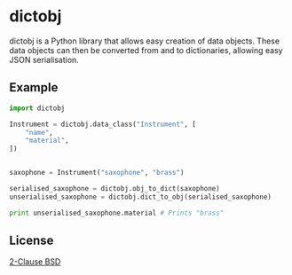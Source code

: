 # dictobj

dictobj is a Python library that allows easy creation of data objects.
These data objects can then be converted from and to dictionaries,
allowing easy JSON serialisation.

## Example

```python
import dictobj

Instrument = dictobj.data_class("Instrument", [
    "name",
    "material",
])


saxophone = Instrument("saxophone", "brass")

serialised_saxophone = dictobj.obj_to_dict(saxophone)
unserialised_saxophone = dictobj.dict_to_obj(serialised_saxophone)

print unserialised_saxophone.material # Prints "brass"
```

## License

[2-Clause BSD](http://opensource.org/licenses/BSD-2-Clause)
